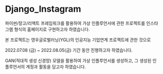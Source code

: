 # Django_Instagram
파이썬/장고/리액트 프레임워크를 활용하여 가상 인플루언서에 관한 프로젝트를 인스타그램 형식의 홈페이지로 구현하고자 하였습니다.

본 프로젝트는 영우글로벌러닝(YGL)의 인공지능 기업연계 프로젝트에 관한 것으로

2022.07.08 (금) ~ 2022.08.05(금) 기간 동안 진행하고자 하였습니다. 


GAN(적대적 생성 신경망) 모델을 활용하여 가상 인플루언서를 생성하고, 그 생성된 인플루언서의 계정과 활동을 담고자 하였습니다. 
